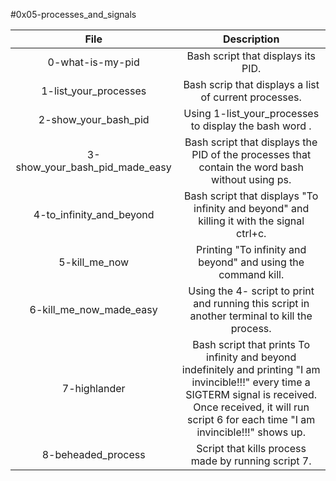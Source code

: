 #0x05-processes_and_signals


|                  File                                    |                     Description                     |
| :-----------------------------------------: |  :-----------------------------------------------:  |
|           0-what-is-my-pid                   |  Bash script that displays its PID.  |
|           1-list_your_processes           |  Bash scrip that displays a list of current processes.  |
|           2-show_your_bash_pid        |  Using 1-list_your_processes to display the bash word .  |
|           3-show_your_bash_pid_made_easy                     |  Bash script that displays the PID of the processes that contain the word bash without using ps. |
|           4-to_infinity_and_beyond           |  Bash script that displays "To infinity and beyond" and killing it with the signal ctrl+c.   |
|           5-kill_me_now                      | Printing "To infinity and beyond" and using the command kill. |
|           6-kill_me_now_made_easy          | Using the 4- script to print and running this script in another terminal to kill the process. |
|           7-highlander         |  Bash script that prints To infinity and beyond indefinitely and  printing "I am invincible!!!" every time a SIGTERM signal is received. Once received, it will run script 6 for each time "I am invincible!!!" shows up. |
|            8-beheaded_process         | Script that kills process made by running script 7. |
